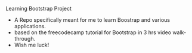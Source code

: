 Learning Bootstrap Project 

- A Repo specifically meant for me to learn Boostrap and various applications. 
- based on the freecodecamp tutorial for Bootstrap in 3 hrs video walk-through.
- Wish me luck!

